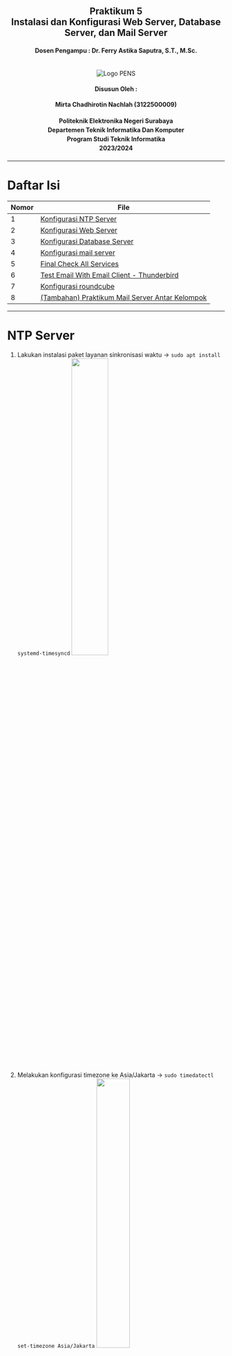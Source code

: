 ﻿<div align="center">
  <h2 style="text-align: center;font-weight: bold">Praktikum 5<br>Instalasi dan Konfigurasi Web Server, Database Server, dan Mail Server</h2>
  <h4 style="text-align: center;">Dosen Pengampu : Dr. Ferry Astika Saputra, S.T., M.Sc.</h4>
</div>
<br />
<div align="center">
  <img src="https://upload.wikimedia.org/wikipedia/id/4/44/Logo_PENS.png" alt="Logo PENS">
  <h4 style="text-align: center;">Disusun Oleh :</h4>
  <p style="text-align: center;">
    <strong>Mirta Chadhirotin Nachlah (3122500009)</strong>
  </p>
<h4 style="text-align: center;line-height: 1.5">Politeknik Elektronika Negeri Surabaya<br>Departemen Teknik Informatika Dan Komputer<br>Program Studi Teknik Informatika<br>2023/2024</h4>
  <hr>
</div>

# Daftar Isi

| Nomor | File                                                                        |
| ----- | --------------------------------------------------------------------------- |
| 1     | [Konfigurasi NTP Server](#NTP-Server)                                       |
| 2     | [Konfigurasi Web Server](#Apache-2-dan-PHP-FM)                              |
| 3     | [Konfigurasi Database Server](#MariaDB-&-PhpMyAdmin)                        |
| 4     | [Konfigurasi mail server](#Email-System)                                    |
| 5     | [Final Check All Services](#Final-Check-All-Services)                       |
| 6     | [Test Email With Email Client - Thunderbird](#Thunderbird-Email-GUI-Client) |
| 7     | [Konfigurasi roundcube](#Roundcube-Webmail)                                 |
| 8     | [(Tambahan) Praktikum Mail Server Antar Kelompok](#Melanjutkan-setup-web-email-server) |

---

# NTP Server

1.  Lakukan instalasi paket layanan sinkronisasi waktu → `sudo apt install systemd-timesyncd`
    <img src="img/1.png" width="42%" height="auto"><br>

2.  Melakukan konfigurasi timezone ke Asia/Jakarta → `sudo timedatectl set-timezone Asia/Jakarta`
    <img src="img/2.png" width="40%" height="auto"><br>

3.  Melakukan konfigurasi Real Time Clock (RTC) untuk merefer ke UTC (Coordinated Universal Time) → `sudo timedatectl set-local-rtc false`
    <img src="img/3.png" width="40%" height="auto"><br>

4.  Mengaktifkan NTP Client untuk sinkronisasi waktu → `sudo timedatectl set-ntp true`
    <img src="img/4.png" width="50%" height="auto"><br>

5.  Menyunting file timesyncd.conf untuk mengarah ke NTP server terdekat untuk mendapatkan waktu delay terpendek. Biasanya setiap organisasi atau negara mempunyai NTP Server sendiri → `sudo nano /etc/systemd/timesyncd.conf`
    <img src="img/5.png" width="51%" height="auto"><br>

6.  Restart layanan sinkronisasi waktu dan pastikan layanan berjalan dengan benar

        `sudo systemctl restart systemd-timesyncd`

    <img src="img/6.png" width="40%" height="auto"><br>
Mengecek status layanan sinkronisasi waktu → `sudo systemctl status systemd-timesyncd`
    <img src="img/7.png" width="42%" height="auto"><br>
Dapat dilihat status active(running)

7.  Lakukan pengecekan kesesuaian tanggal system dengan perintah → `timedatectl`
    <img src="img/8.png" width="50%" height="auto"><br>
Menampilkan status sinkronisasi waktu pada sistem dengan server NTP (Network Time Protocol) → `sudo timedatectl timesync-status`
 <img src="img/9.png" width="40%" height="auto"><br>

Bisa dilihat sudah tersambung ke NTP 0.id.pool.ntp.org, dan memiliki delay waktu yang terbilang cukup kecil yaitu +- 30ms

# Apache 2 dan PHP-FM

## Install Apache2

1.  Install Apache2 → `sudo apt -y install apache2`
    <img src="img/10.png" width="63%" height="auto"><br>

2.  Melakukan konfigurasi Apache2

- `sudo nano /etc/apache2/conf-enabled/security.conf`  
    <img src="img/11.png" width="40%" height="auto"><br>

  Mengganti line 12 --> `ServerTokens Prod` --> berarti Apache hanya akan menampilkan informasi identifikasi server yang minimal dalam header responsnya.

- `sudo nano /etc/apache2/mods-enabled/dir.conf`
    <img src="img/hi.png" width="70%" height="auto"><br>

  Menambahkan nama file yang hanya bisa diakses dengan nama direktori, yaitu index.html, index.htm, dan index.php

- `sudo nano /etc/apache2/apache2.conf`
    <img src="img/12.png" width="69%" height="auto"><br>

  Line 70 --> Menambahkan specify server name

- `sudo nano /etc/apache2/sites-enabled/000-default.conf`
    <img src="img/13.png" width="60%" height="auto"><br>

  Mengganti line 11 --> Mengganti webmaster's email

- `systemctl reload apache2`
    <img src="img/15.jpeg" width="50%" height="auto"><br>

  Melakukan reload layanan apache

3.  Melakukan test ke web browser
    <img src="img/load.png" width="78%" height="auto"><br>

## Install PHP 8.2

1.  Melakukan install PHP versi 8.2 beserta modul mbstring dan paket pear --> `sudo apt -y install php8.2 php8.2-mbstring php-pear`
    <img src="img/14.png" width="78%" height="auto"><br>

2.  Mengecek php version → `php -v`
    <img src="img/load.png" width="78%" height="auto"><br>
    Karena sudah muncul version dari php, berarti php telah berhasil terinstall

3.  Melakukan test terhadap php

    - `nano php_test.php`
    <img src="img/16.png" width="78%" height="auto"><br>

      Membuat file php_test.php, yang akan mencetak ouytput dari `php -i` ketika dijalankan

    - Jalankan `php php_test.php | head`
    <img src="img/17.png" width="78%" height="auto"><br>
        Akan menampilkan output dari `php -i` yaitu menampilkan informasi terkait konfigurasi PHP

4.  Melakukan Install PHP-FM → `sudo apt -y install php-fpm`
    <img src="img/18.png" width="78%" height="auto"><br>

5.  Mengkonfigurasi PHP-FM pada file konfigurasi Apache - `sudo nano /etc/apache2/sites-available/default-ssl.conf`
    <img src="img/19.png" width="78%" height="auto"><br>

    Menambahkan diantara tag < VirtualHost> - < /VirtualHost> yaitu mengatur Apache HTTP Server agar dapat meneruskan permintaan PHP ke PHP-FPM (PHP FastCGI Process Manager)

    - `sudo a2enmod proxy_fcgi setenvif`
    <img src="img/20.png" width="78%" height="auto"><br>
    
      digunakan untuk mengaktifkan modul-modul proxy_fcgi dan setenvif dalam server Apache.

    - `sudo a2enconf php8.2-fpm`
    <img src="img/21.png" width="78%" height="auto"><br>
      digunakan untuk mengaktifkan modul-modul php8.2-fpm

    - `sudo systemctl restart php8.2-fpm apache2`
    <img src="img/23.png" width="78%" height="auto"><br>
      Melakukan restart service php8.2-fpm dan apache2

6.  Melakukan test validasi terhadap PHP-FM dengan membuat file info.php di root document → `sudo nano /var/www/html/info.php`
    <img src="img/22.png" width="78%" height="auto"><br>
    Membuat file info.php yang nanti nya outputnya akan menjalankan command `phpinfo()`

7.  Melakukan test di browser, membuka file info.php di browser
    <img src="img/web.png" width="78%" height="auto"><br>
    Jika berhasil, maka akan menampilkan semua informasi terkait php.

# MariaDB & PhpMyAdmin

## Install MariaDB

1.  Melakukan install mariadb-server --> `sudo apt -y install mariadb-server`
    <img src="img/24.png" width="78%" height="auto"><br>
2.  `sudo nano /etc/mysql/mariadb.conf.d/50-server.cnf`
    <img src="img/25.png" width="78%" height="auto"><br>
    Pada line 95 --> Mengkonfirmasi default charset menggunakan utf8mb4.

3.  `sudo systemctl restart mariadb`
    <img src="img/restt.png" width="78%" height="auto"><br>
    Melakukan restart service mariadb

4.  Inisial Konfigurasi dan testing database MariaDB Server - `sudo mysql_secure_installation`
    <img src="img/26.png" width="78%" height="auto"><br>
    Melakukan beberapa tindakan keamanan standar dalam instalisasi MariaDB, Ditahap ini akan di beri beberapa pertanyaan keamanan. Seperti set MariaDB root password, remove anonymous users, dll.

    - Connect to MariaDB → `sudo mysql`
    <img src="img/28.png" width="78%" height="auto"><br>
    - Menampilkan hak akses yang dimiliki oleh user root → `show grants for root@localhost;`
    <img src="img/29.png" width="78%" height="auto"><br>

    - Menampilkan semua daftar user → `select user,host,password from mysql.user;`
    <img src="img/30.png" width="85%" height="auto"><br>

    - show database list → `show databases;`
    <img src="img/31.png" width="78%" height="auto"><br>

    - create test database → `create database test_database;`
    <img src="img/33.png" width="78%" height="auto"><br>

    - create test table on test database → `create table test_database.test_table (id int, name varchar(50), address varchar(50), primary key (id));`
    <img src="img/32.png" width="78%" height="auto"><br>

    - insert data to test table → `insert into test_database.test_table(id, name, address) values("001", "Debian", "Hiroshima");`
    <img src="img/34.png" width="78%" height="auto"><br>

    - show test table → `select * from test_database.test_table;`
    <img src="img/35.png" width="78%" height="auto"><br>

    - delete test database → `drop database test_database;`
    <img src="img/36.png" width="78%" height="auto"><br>

## Install PhpMyAdmin

1.  Melakukan install phpmyadmin --> `sudo apt install phpmyadmin`
2.  Pilih Apache2 sebagai web server
    <img src="img/ei.png" width="78%" height="auto"><br>

3.  Pilih **yes** agar konfigurator melakukan langkah-langkah yang diperlukan untuk membuat database dan pengguna khusus untuk phpMyAdmin agar dapat berfungsi dengan baik.
    <img src="img/27.png" width="85%" height="auto"><br>

4.  Masukkan password phpmyadmin
    <img src="img/nxt.png" width="78%" height="auto"><br>
    <img src="img/37.png" width="78%" height="auto"><br>

5.  Menambahkan konfigurasi phpmyadmin di apache2 → `sudo nano /etc/apache2/apache2.conf`
    <img src="img/38.png" width="78%" height="auto"><br>
    Mendaftarkan file `/etc/phpmyadmin/apache.conf`

6.  Coba membuka phpmyadmin di web browser    
    <img src="img/40.png" width="78%" height="auto"><br>
    <img src="img/41.png" width="78%" height="auto"><br>

7.  Menambahkan privillege ke user phpmyadmin - Login ke mariadb → `sudo mariadb -u root -p` - Lalu berikan hak akses penuh kepada user phpmyadmin → `GRANT ALL PRIVILEGES ON *.* TO 'phpmyadmin'@'localhost' IDENTIFIED BY 'password' WITH GRANT OPTION; FLUSH PRIVILEGES;`
    <img src="img/42.png" width="78%" height="auto"><br>
    <img src="img/hm.png" width="78%" height="auto"><br>

    Bisa dilihat sekarang user phpmyadmin, memiliki hak akses penuh seperti create database, dll.

# Email System

## POSTFIX : SMTP Server (TCP 25)

1.  Melakukan install postfix sasl2-bin --> `sudo apt -y install postfix sasl2-bin`
2.  Pilih no configuration, karena kita akan melakukan konfigurasi secara manual
    <img src="img/43.png" width="78%" height="auto"><br>

3.  Mencopy file /usr/share/postfix/main.cf.dist ke /etc/postfix/main.cf --> `sudo cp /usr/share/postfix/main.cf.dist /etc/postfix/main.cf`
    <img src="img/44.png" width="78%" height="auto"><br>

4.  `sudo nano /etc/postfix/main.cf` - Uncoment line 82
    <img src="img/45.png" width="78%" height="auto"><br>
    - Uncoment line 98 dan isi dengan email hostname kelompok5
    <img src="img/47.png" width="78%" height="auto"><br>

    - Uncoment line 106 dan isi dengan hostname kelompok5
    <img src="img/48.png" width="78%" height="auto"><br>

    - Uncoment line 127
    <img src="img/49.png" width="78%" height="auto"><br>

    - Uncoment line 141
    <img src="img/50.png" width="78%" height="auto"><br>

    - Uncoment line 189
    <img src="img/46.png" width="78%" height="auto"><br>

    - Uncoment line 232
    <img src="img/lost.png" width="78%" height="auto"><br>

    - Uncoment line 277
    <img src="img/51.png" width="78%" height="auto"><br>

    - Uncoment line 294 dan tambahkan local network
    <img src="img/lk.png" width="78%" height="auto"><br>

    - Uncoment line 416
    <img src="img/52.png" width="78%" height="auto"><br>

    - Uncoment line 427
    <img src="img/53.png" width="78%" height="auto"><br>

    - Uncoment line 449
    <img src="img/54.png" width="78%" height="auto"><br>

    - Comment line 558 dan tambahkan di line 589 konfigurais smtpd_banner
    <img src="img/55.png" width="78%" height="auto"><br>

    - Tambahkan di line 659 sendmail_path
    <img src="img/krg.png" width="78%" height="auto"><br>

    - Tambahkan di line 664 newaliases_path
    <img src="img/56.png" width="78%" height="auto"><br>

    - Tambahkan di line 669 mailq_path
    <img src="img/57.png" width="78%" height="auto"><br>

    - Tambahkan di line 675 setgid_group
    <img src="img/58.png" width="78%" height="auto"><br>

    - Comment line 679    
    <img src="img/59.png" width="78%" height="auto"><br>

    - Comment line 683
    <img src="img/60.png" width="78%" height="auto"><br>

    - Comment line 688
    <img src="img/61.png" width="78%" height="auto"><br>

    - Comment line 692
    <img src="img/62.png" width="78%" height="auto"><br>

    - Tambahkan internet protocol di line 692
    <img src="img/63.png" width="78%" height="auto"><br>

    - Menambahkan config di line terakhir. Yaitu mematikan SMTP VRFY command, require HELO command to sender hosts, Mengatur limit an email size, dan mengatur SMTP-Auth settings
    <img src="img/64.png" width="78%" height="auto"><br>

5.  Meng-update database alias untuk sistem postfix --> `sudo newaliases`
    <img src="img/65.png" width="78%" height="auto"><br>

6.  Melakukan restart layanan postfix --> `systemctl restart postfix`
    <img src="img/66.png" width="78%" height="auto"><br>

7.  Menambahkan konfigurasi anti spam

    - `sudo nano /etc/postfix/main.cf`
    <img src="img/67.png" width="78%" height="auto"><br>

    - Melakukan restart layanan postfix --> `sudo systemctl restart postfix`
    <img src="img/68.png" width="78%" height="auto"><br>

## Install **DOVECOT : IMAP4 (TCP 143) and POP3 (TCP110)**

1.  Melakukan install dovecot-core, dovecot-pop3d, dovecot-imapd --> `sudo apt -y install dovecot-core dovecot-pop3d dovecot-imapd`
    <img src="img/s.png" width="78%" height="auto"><br>

2.  `sudo nano /etc/dovecot/dovecot.conf`
    <img src="img/d.png" width="78%" height="auto"><br>
    Uncoment line 30 agar Dovecot mendengarkan koneksi pada semua antarmuka jaringan yang tersedia.

3.  `sudo nano /etc/dovecot/conf.d/10-auth.conf`
    <img src="img/69.png" width="78%" height="auto"><br>

    Uncoment line 10 dan izinkan plain text auth - Tambahkan auth_mechanisms di line 100
    <img src="img/70.png" width="78%" height="auto"><br>

4.  `sudo nano /etc/dovecot/conf.d/10-mail.conf`
    <img src="img/71.png" width="78%" height="auto"><br>
    Ubah mail location di line30 menjadi Maildir

5.  `sudo nano /etc/dovecot/conf.d/10-master.conf`
    <img src="img/72.png" width="78%" height="auto"><br>
    Tambahkan Postfix smtp-auth di line 107 - 109

6.  Restart layanan dovecot --> `sudo systemctl restart dovecot`
    <img src="img/73.png" width="78%" height="auto"><br>

# Final Check All Services

1.  `netstat -a| grep LISTEN`
    <img src="img/74.png" width="78%" height="auto"><br>
    Akan terlihat hasilnya dengan status Server (LISTEN) : MariaDB(MySQL), IMAP, POP3, DNS(domain - http), IMAPS, POP3S, SSH, Postfix (SMTP)

2.  Melakukan Cek terhadap Layanan Posfix `telnet mail.kelompok5.local 25`
    <img src="img/75.png" width="78%" height="auto"><br>
    Memeriksa apakah server mail.kelompok5.local dapat menerima koneksi pada port 25. Lalu menjalankan command `ehlo mail.kelompok5.local` yang digunakan untuk memberikan informasi tentang kemampuan server, seperti fitur-fitur yang didukung atau batasan konfigurasi.

# Thunderbird Email GUI Client

1.  Melakukan install Thunderbird melalui flatpak --> `flatpak install flathub org.mozilla.Thunderbird`
    <img src="img/iyh.png" width="78%" height="auto"><br>

2.  Menginstall thunderbird GUI dari https://flathub.org/apps/org.mozilla.Thunderbird
    <img src="img/thumbnail.png" width="78%" height="auto"><br>

3.  Menambahkan 2 akun email ( yaitu user mirta dan root )
    <img src="img/90.png" width="78%" height="auto"><br>

4.  Mencoba saling send email - User root mencoba send email ke user mirta
    <img src="img/91.png" width="78%" height="auto"><br>

    - User mirta mengek email yang diterima
    <img src="img/92.png" width="78%" height="auto"><br>

**Additional :** Untuk melakukan penambahan akun email anda dapat melalui terminal dengan command yang sama saat melakukan penambahan user. `sudo adduser <namauser>`. Nantinya anda akan disuruh mengisi informasi terkait user tersebut.

# Roundcube Webmail

1.  Membuat database yang nantinya digunakan untuk roundcube
    <img src="img/p.png" width="78%" height="auto"><br>

2.  Melakukan Install dan konfigurasi RoundCube - Melakukan install roundcube -->`sudo apt -y install roundcube roundcube-mysql`
    pilih no karena akan melakukan konfigurasi secara manual
    <img src="img/q.png" width="78%" height="auto"><br>
    <img src="img/r.png" width="78%" height="auto"><br>

3.  Masuk ke directory roundcube --> `cd /usr/share/dbconfig-common/data/roundcube/install`
    <img src="img/kk.png" width="78%" height="auto"><br>

4.  Mengimpor file mysql ke dalam database roundcube dengan menggunakan akun pengguna (-u roundcube) dan database (-D roundcube) yang sesuai. --> `sudo mysql -u roundcube -D roundcube -p < mysql`
    dan masukkan password mariaDB user roundcube (password)  
    <img src="img/kd.png" width="78%" height="auto"><br>

5.  Melakukan set database informasi --> `sudo nano /etc/roundcube/debian-db.php`
    <img src="img/-u.png" width="78%" height="auto"><br>

6.  `sudo nano /etc/roundcube/config.inc.php`
    <img src="img/kunbir.png" width="78%" height="auto"><br>
    Melakukan konfigurasi imap_host, smtp_host, smtp user dan password

7.  `sudo nano /etc/apache2/conf-enabled/roundcube.conf`
    <img src="img/hk.png" width="78%" height="auto"><br>
    Mengatur agar ketika membuka path /roundcube di domain kita, akan di arahkan ke dirctory /var/lib/roundcube.

8.  Melakukan restart service apache2 --> `sudo systemctl restart apache2`
9.  Mencoba membuka roundcube di web browser (domain/roundcube)
    <img src="img/home.png" width="78%" height="auto"><br>

10. Mencoba send email
    User 1 mengirim email ke user mirta
    <img src="img/cekmil1.png" width="78%" height="auto"><br>
    
    Pesan berhasil terkirim :
    <img src="img/centang.png" width="30%" height="auto"><br>

    User mirta mengecek email yang diterima :
    <img src="img/cekmil2.png" width="78%" height="auto"><br>


# Melanjutkan setup web email server
1. Mengubah network NAT menjadi Bridged Adapter dengan name Realtek USB FE Family Controller
   ![alt text](img/pic84.png)
   
2. Mengubah IP menjadi 192.168.5.10 
   ![alt text](img/pic85.png)
   ![alt text](img/pic86.png)

3. Mengubah file nano named.conf.options
   ![alt text](img/pic87.png)
   ![alt text](img/pic88.png)

4. Mengubah file /etc/resolv.conf <br>
    ![alt text](img/pic89.png)

5. Melakukan pengecekkan dengan nslookup <br>
    ![alt text](img/pic90.png)

6. Melakukan setting WinBox
   ![alt text](img/pic91.png)
   
7. Melakukan Testing atau uji coba
   - Melakukan pengepingan pada detik.com
   ![alt text](img/pic92.png)
   - Melakukan pengepingan pada ip kelompok6
   ![alt text](img/pic93.png)

8. Melakukan pengiriman pesan antar kelompok dengan RoundCube
   - Melakukan pengiriman pesan dari arsyita@mail.kelompok5.local ke iqbal@mail.kelompok6.local
    ![alt text](img/pic94.jpg)
   - Melakukan penerimaan pesan dari adam@mail.kelompok8.local ke arsyita@mail.kelompok5.local
    ![alt text](img/pic95.png)